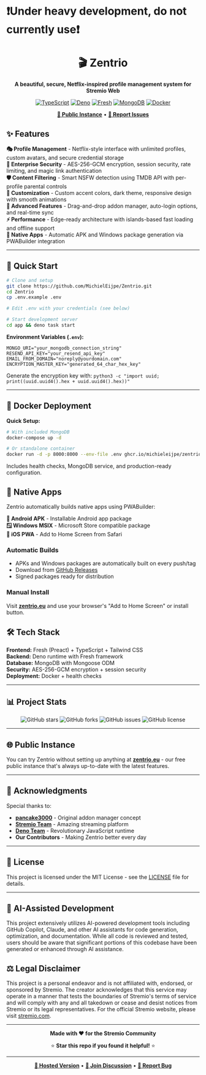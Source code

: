 # ❗Under heavy development, do not currently use❗

<div align="center">
  
  # 🎬 **Zentrio** 
  
  **A beautiful, secure, Netflix-inspired profile management system for Stremio Web**
  
  [![TypeScript](https://img.shields.io/badge/TypeScript-007ACC?style=for-the-badge&logo=typescript&logoColor=white)](https://www.typescriptlang.org/)
  [![Deno](https://img.shields.io/badge/Deno-000?style=for-the-badge&logo=deno&logoColor=white)](https://deno.land/)
  [![Fresh](https://img.shields.io/badge/Fresh-00D2FF?style=for-the-badge&logo=deno&logoColor=white)](https://fresh.deno.dev/)
  [![MongoDB](https://img.shields.io/badge/MongoDB-4EA94B?style=for-the-badge&logo=mongodb&logoColor=white)](https://www.mongodb.com/)
  [![Docker](https://img.shields.io/badge/Docker-2496ED?style=for-the-badge&logo=docker&logoColor=white)](https://www.docker.com/)
  
  **[🚀 Public Instance](https://zentrio.eu)** • **[🐛 Report Issues](https://github.com/MichielEijpe/Zentrio/issues)**
  
</div>

## ✨ **Features**

**🎭 Profile Management** - Netflix-style interface with unlimited profiles, custom avatars, and secure credential storage  
**🔐 Enterprise Security** - AES-256-GCM encryption, session security, rate limiting, and magic link authentication  
**🛡️ Content Filtering** - Smart NSFW detection using TMDB API with per-profile parental controls  
**🎨 Customization** - Custom accent colors, dark theme, responsive design with smooth animations  
**🔧 Advanced Features** - Drag-and-drop addon manager, auto-login options, and real-time sync  
**⚡ Performance** - Edge-ready architecture with islands-based fast loading and offline support  
**📱 Native Apps** - Automatic APK and Windows package generation via PWABuilder integration

---

## 🚀 **Quick Start**

```bash
# Clone and setup
git clone https://github.com/MichielEijpe/Zentrio.git
cd Zentrio
cp .env.example .env

# Edit .env with your credentials (see below)

# Start development server
cd app && deno task start
```

**Environment Variables (`.env`):**
```env
MONGO_URI="your_mongodb_connection_string"
RESEND_API_KEY="your_resend_api_key" 
EMAIL_FROM_DOMAIN="noreply@yourdomain.com"
ENCRYPTION_MASTER_KEY="generated_64_char_hex_key"
```

Generate the encryption key with: `python3 -c "import uuid; print((uuid.uuid4().hex + uuid.uuid4().hex))"`

---

## 🐳 **Docker Deployment**

**Quick Setup:**
```bash
# With included MongoDB
docker-compose up -d

# Or standalone container
docker run -d -p 8000:8000 --env-file .env ghcr.io/michieleijpe/zentrio:latest
```

Includes health checks, MongoDB service, and production-ready configuration.

## 📱 **Native Apps**

Zentrio automatically builds native apps using PWABuilder:

**🤖 Android APK** - Installable Android app package  
**🪟 Windows MSIX** - Microsoft Store compatible package  
**🍎 iOS PWA** - Add to Home Screen from Safari

### Automatic Builds
- APKs and Windows packages are automatically built on every push/tag
- Download from [GitHub Releases](https://github.com/MichielEijpe/Zentrio/releases)
- Signed packages ready for distribution

### Manual Install
Visit **[zentrio.eu](https://zentrio.eu)** and use your browser's "Add to Home Screen" or install button.

## 🛠️ **Tech Stack**

**Frontend:** Fresh (Preact) + TypeScript + Tailwind CSS  
**Backend:** Deno runtime with Fresh framework  
**Database:** MongoDB with Mongoose ODM  
**Security:** AES-256-GCM encryption + session security  
**Deployment:** Docker + health checks

---

## 📊 **Project Stats**

<div align="center">
  
  ![GitHub stars](https://img.shields.io/github/stars/MichielEijpe/Zentrio?style=social)
  ![GitHub forks](https://img.shields.io/github/forks/MichielEijpe/Zentrio?style=social)
  ![GitHub issues](https://img.shields.io/github/issues/MichielEijpe/Zentrio)
  ![GitHub license](https://img.shields.io/github/license/MichielEijpe/Zentrio)
  
</div>

---

## 🌐 **Public Instance**

You can try Zentrio without setting up anything at **[zentrio.eu](https://zentrio.eu)** - our free public instance that's always up-to-date with the latest features.

---

## 💖 **Acknowledgments**

Special thanks to:

- **[pancake3000](https://github.com/pancake3000/stremio-addon-manager)** - Original addon manager concept
- **[Stremio Team](https://www.stremio.com/)** - Amazing streaming platform
- **[Deno Team](https://deno.land/)** - Revolutionary JavaScript runtime
- **Our Contributors** - Making Zentrio better every day

---

## 📄 **License**

This project is licensed under the MIT License - see the [LICENSE](LICENSE) file for details.

---

## 🤖 **AI-Assisted Development**

This project extensively utilizes AI-powered development tools including GitHub Copilot, Claude, and other AI assistants for code generation, optimization, and documentation. While all code is reviewed and tested, users should be aware that significant portions of this codebase have been generated or enhanced through AI assistance.

## ⚖️ **Legal Disclaimer**

This project is a personal endeavor and is not affiliated with, endorsed, or sponsored by Stremio. The creator acknowledges that this service may operate in a manner that tests the boundaries of Stremio's terms of service and will comply with any and all takedown or cease and desist notices from Stremio or its legal representatives. For the official Stremio website, please visit [stremio.com](https://stremio.com).

---

<div align="center">
  
  **Made with ❤️ for the Stremio Community**
  
  ⭐ **Star this repo if you found it helpful!** ⭐
  
  ---
  
  **[🚀 Hosted Version](https:/zentrio.eu)** • **[💬 Join Discussion](https://github.com/MichielEijpe/Zentrio/discussions)** • **[🐛 Report Bug](https://github.com/MichielEijpe/Zentrio/issues)**
  
</div>
